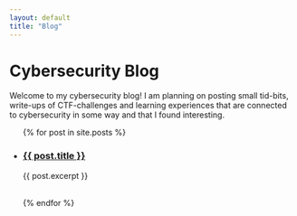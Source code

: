 ```yaml
---
layout: default
title: "Blog"
---
```


# Cybersecurity Blog

Welcome to my cybersecurity blog! I am planning on posting small tid-bits, write-ups of CTF-challenges and learning experiences that are connected to cybersecurity in some way and that I found interesting.

<ul>
  {% for post in site.posts %}
    <li>
      <h3><a href="{{ post.url | relative_url }}">{{ post.title }}</a></h3>
      <p>{{ post.excerpt }}</p><br>
    </li>
  {% endfor %}
</ul>

